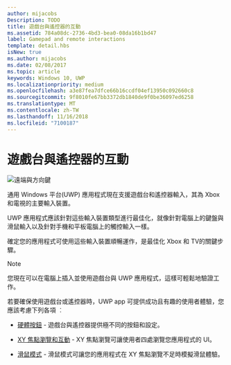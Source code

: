 ```yaml
---
author: mijacobs
Description: TODO
title: 遊戲台與遙控器的互動
ms.assetid: 784a08dc-2736-4bd3-bea0-08da16b1bd47
label: Gamepad and remote interactions
template: detail.hbs
isNew: true
ms.author: mijacobs
ms.date: 02/08/2017
ms.topic: article
keywords: Windows 10, UWP
ms.localizationpriority: medium
ms.openlocfilehash: a3e87fea7dfce66b16ccdf04ef13950c092660c8
ms.sourcegitcommit: 9f8010fe67bb3372db1840de9f0be36097ed6258
ms.translationtype: MT
ms.contentlocale: zh-TW
ms.lasthandoff: 11/16/2018
ms.locfileid: "7100187"
---
```

# <a name="gamepad-and-remote-control-interactions"></a>遊戲台與遙控器的互動

![遠端與方向鍵](images/dpad-remote/dpad-remote.png)

通用 Windows 平台(UWP) 應用程式現在支援遊戲台和遙控器輸入，其為 Xbox 和電視的主要輸入裝置。

UWP 應用程式應該針對這些輸入裝置類型進行最佳化，就像針對電腦上的鍵盤與滑鼠輸入以及針對手機和平板電腦上的觸控輸入一樣。

確定您的應用程式可使用這些輸入裝置順暢運作，是最佳化 Xbox 和 TV的關鍵步驟。

> [!NOTE] 
> 您現在可以在電腦上插入並使用遊戲台與 UWP 應用程式，這樣可輕鬆地驗證工作。

若要確保使用遊戲台或遙控器時，UWP app 可提供成功且有趣的使用者體驗，您應該考慮下列各項 ︰

* [硬體按鈕](../devices/designing-for-tv.md#hardware-buttons) - 遊戲台與遙控器提供極不同的按鈕和設定。

* [XY 焦點瀏覽和互動](../devices/designing-for-tv.md#xy-focus-navigation-and-interaction) - XY 焦點瀏覽可讓使用者四處瀏覽您應用程式的 UI。

* [滑鼠模式](../devices/designing-for-tv.md#mouse-mode) - 滑鼠模式可讓您的應用程式在 XY 焦點瀏覽不足時模擬滑鼠體驗。

